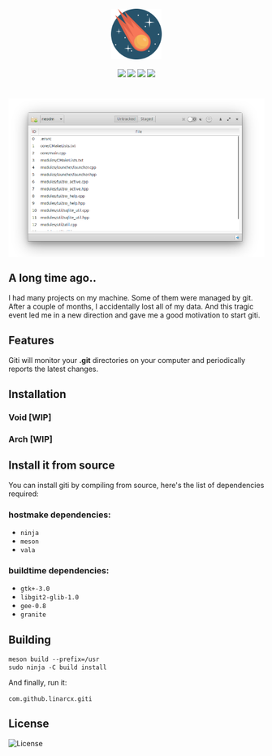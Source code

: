 <h4 align="center">
    <img src="data/assets/mascot.svg" align="center" width="100"/>
</h4>

<h4 align="center">
    <img src="https://img.shields.io/travis/LinArcX/giti"/>  <img src="https://img.shields.io/github/tag/LinArcX/giti.svg?colorB=green"/>  <img src="https://img.shields.io/github/repo-size/LinArcX/giti.svg"/>  <img src="https://img.shields.io/github/languages/top/LinArcX/giti.svg"/>
</h4>

<h1 align="center">
    <img src="data/assets/shot.png" align="center" width="800"/>
</h1>

## A long time ago..
I had many projects on my machine. Some of them were managed by git. After a couple of months, I accidentally lost all of my data.
And this tragic event led me in a new direction and gave me a good motivation to start giti.

## Features
Giti will monitor your __.git__ directories on your computer and periodically reports the latest changes.

## Installation
### Void [WIP]

### Arch [WIP]

## Install it from source
You can install giti by compiling from source, here's the list of dependencies required:

### hostmake dependencies:
 - `ninja`
 - `meson`
 - `vala`

### buildtime dependencies:
 - `gtk+-3.0`
 - `libgit2-glib-1.0`
 - `gee-0.8`
 - `granite`

## Building
```
meson build --prefix=/usr
sudo ninja -C build install
```
And finally, run it:

`com.github.linarcx.giti`

## License
![License](https://img.shields.io/github/license/LinArcX/giti.svg)
